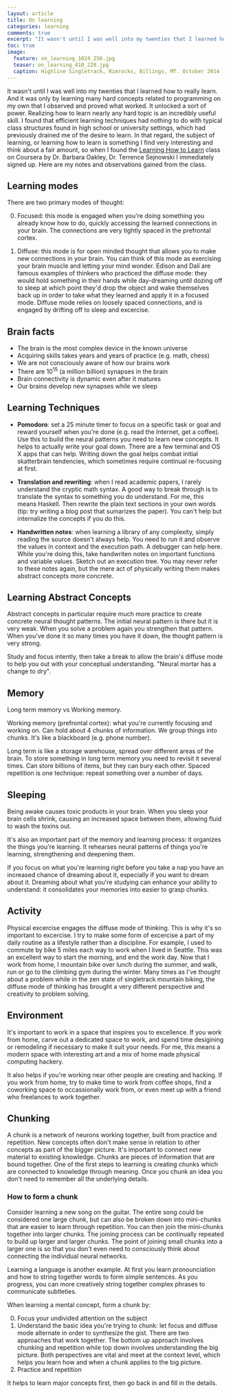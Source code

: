 ```yaml
---
layout: article
title: On learning
categories: learning
comments: true
excerpt: "It wasn't until I was well into my twenties that I learned how to really learn"
toc: true
image:
  feature: on_learning_1024_256.jpg
  teaser: on_learning_410_228.jpg
  caption: Highline Singletrack, Rimrocks, Billings, MT. October 2014
---
```


It wasn't until I was well into my twenties that I learned how to really learn.
And it was only by learning many hard concepts related to programming on my own
that I observed and proved what worked. It unlocked a sort of power. Realizing
how to learn nearly any hard topic is an incredibly useful skill. I found that
efficient learning techniques had nothing to do with typical class structures
found in high school or university settings, which had previously drained me of
the desire to learn. In that regard, the subject of learning, or learning how to
learn is something I find very interesting and think about a fair amount, so
when I found the [Learning How to
Learn](https://class.coursera.org/learning-002) class on Coursera by Dr. Barbara
Oakley, Dr. Terrence Sejnowski I immediately signed up. Here are my notes and
observations gained from the class.


## Learning modes

There are two primary modes of thought:

0. Focused: this mode is engaged when you're doing something you already know how
   to do, quickly accessing the learned connections in your brain. The
   connections are very tightly spaced in the prefrontal cortex.

0. Diffuse: this mode is for open minded thought that allows you to make new
   connections in your brain. You can think of this mode as exercising your
   brain muscle and letting your mind wonder. Edison and Dalí are famous
   examples of thinkers who practiced the diffuse mode: they would hold
   something in their hands while day-dreaming until dozing off to sleep at
   which point they'd drop the object and wake themselves back up in order to
   take what they learned and apply it in a focused mode. Diffuse mode relies on
   loosely spaced connections, and is engaged by drifting off to sleep and
   excercise.

## Brain facts

- The brain is the most complex device in the known universe
- Acquiring skills takes years and years of practice (e.g. math, chess)
- We are not consciously aware of how our brains work
- There are 10<sup>15</sup> (a million billion) synapses in the brain
- Brain connectivity is dynamic even after it matures
- Our brains develop new synapses while we sleep

## Learning Techniques

- **Pomodoro**: set a 25 minute timer to focus on a specific task or goal and reward
  yourself when you're done (e.g. read the Internet, get a coffee). Use this to
  build the neural patterns you need to learn new concepts. It helps to actually
  write your goal down. There are a few terminal and OS X apps that can help.
  Writing down the goal helps combat initial skatterbrain tendencies, which
  sometimes require continual re-focusing at first.

- **Translation and rewriting**: when I read academic papers, I rarely understand
  the cryptic math syntax. A good way to break through is to translate the
  syntax to something you do understand. For me, this means Haskell. Then
  rewrite the plain text sections in your own words (tip: try writing a blog
  post that sumarizes the paper). You can't help but internalize the concepts if
  you do this.

- **Handwritten notes**: when learning a library of any complexity, simply reading
  the source doesn't always help. You need to run it and observe the values in
  context and the execution path. A debugger can help here. While you're doing
  this, take handwriten notes on important functions and variable values. Sketch
  out an execution tree. You may never refer to these notes again, but the mere
  act of physically writing them makes abstract concepts more concrete.


## Learning Abstract Concepts

Abstract concepts in particular require much more practice to create concrete
neural thought patterns. The initial neural pattern is there but it is very
weak. When you solve a problem again you strengthen that pattern. When you've
done it so many times you have it down, the thought pattern is very strong.

Study and focus intently, then take a break to allow the brain's diffuse mode
to help you out with your conceptual understanding. "Neural mortar has a change
to dry".

## Memory

Long term memory vs Working memory.

Working memory (prefrontal cortex): what you're currently focusing and working
on. Can hold about 4 chunks of information. We group things into chunks. It's
like a blackboard (e.g. phone number).

Long term is like a storage warehouse, spread over different areas of the brain.
To store something in long term memory you need to revisit it several times. Can
store billions of items, but they can bury each other. Spaced repetition is one
technique: repeat something over a number of days.

## Sleeping

Being awake causes toxic products in your brain. When you sleep your brain cells
shrink, causing an increased space between them, allowing fluid to wash the
toxins out.

It's also an important part of the memory and learning process: it organizes the
things you're learning. It rehearses neural patterns of things you're learning,
strengthening and deepening them.

If you focus on what you're learning right before you take a nap you have an
increased chance of dreaming about it, especially if you want to dream about it.
Dreaming about what you're studying can enhance your ability to understand: it
consolidates your memories into easier to grasp chunks.

## Activity

Physical excercise engages the diffuse mode of thinking. This is why it's so
important to excercise. I try to make some form of excercise a part of my daily
routine as a lifestyle rather than a discipline. For example, I used to commute
by bike 5 miles each way to work when I lived in Seattle. This was an excellent
way to start the morning, and end the work day. Now that I work from home, I
mountain bike over lunch during the summer, and walk, run or go to the climbing
gym during the winter. Many times as I've thought about a problem while in the
zen state of singletrack mountain biking, the diffuse mode of thinking has
brought a very different perspective and creativity to problem solving.

## Environment

It's important to work in a space that inspires you to excellence. If you work
from home, carve out a dedicated space to work, and spend time desigining or
remodeling if necessary to make it suit your needs. For me, this means a modern
space with interesting art and a mix of home made physical computing hackery.

It also helps if you're working near other people are creating and hacking. If
you work from home, try to make time to work from coffee shops, find a coworking
space to occassionally work from, or even meet up with a friend who freelances
to work together.

## Chunking

A chunk is a network of neurons working together, built from practice and
repetition. New concepts often don't make sense in relation to other concepts as
part of the bigger picture. It's important to connect new material to existing
knowledge. Chunks are pieces of information that are bound together. One of
the first steps to learning is creating chunks which are connected to knowledge
through meaning. Once you chunk an idea you don't need to remember all the
underlying details.

### How to form a chunk

Consider learning a new song on the guitar. The entire song could be considered
one large chunk, but can also be broken down into mini-chunks that are easier to
learn through repetition. You can then join the mini-chunks together into larger
chunks. The joining process can be continually repeated to build up larger and
larger chunks. The point of joining small chunks into a larger one is so that
you don't even need to consciously think about connecting the individual neural
networks.

Learning a language is another example. At first you learn pronounciation and
how to string together words to form simple sentences. As you progress, you can
more creatively string together complex phrases to communicate subtleties.

When learning a mental concept, form a chunk by:

0. Focus your undivided attention on the subject
0. Understand the basic idea you're trying to chunk: let focus and diffuse mode
   alternate in order to synthesize the gist. There are two approaches that work
   together. The bottom up approach involves chunking and repetition while top
   down involves understanding the big picture. Both perspectives are vital and
   meet at the context level, which helps you learn how and when a chunk applies
   to the big picture.
0. Practice and repetition

It helps to learn major concepts first, then go back in and fill in the details.
